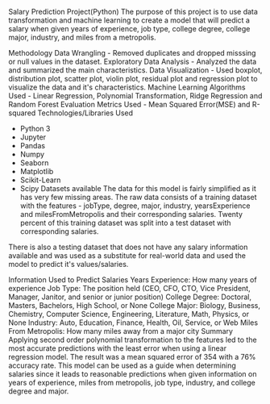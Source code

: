 Salary Prediction Project(Python)
The purpose of this project is to use data transformation and machine learning to create a model that will predict a salary when given years of experience, job type, college degree, college major, industry, and miles from a metropolis.

Methodology
Data Wrangling - Removed duplicates and dropped misssing or null values in the dataset.
Exploratory Data Analysis - Analyzed the data and summarized the main characteristics.
Data Visualization - Used boxplot, distribution plot, scatter plot, violin plot, residual plot and regression plot to visualize the data and it's characteristics.
Machine Learning Algorithms Used - Linear Regression, Polynomial Transformation, Ridge Regression and Random Forest
Evaluation Metrics Used - Mean Squared Error(MSE) and R-squared
Technologies/Libraries Used
 - Python 3
 - Jupyter
 - Pandas
 - Numpy
 - Seaborn
 - Matplotlib
 - Scikit-Learn
 - Scipy
Datasets available
The data for this model is fairly simplified as it has very few missing areas. The raw data consists of a training dataset with the features - jobType, degree, major, industry, yearsExperience and milesFromMetropolis and their corresponding salaries. Twenty percent of this training dataset was split into a test dataset with corresponding salaries.

There is also a testing dataset that does not have any salary information available and was used as a substitute for real-world data and used the model to predict it's values/salaries.

Information Used to Predict Salaries
Years Experience: How many years of experience
Job Type: The position held (CEO, CFO, CTO, Vice President, Manager, Janitor, and senior or junior position)
College Degree: Doctoral, Masters, Bachelors, High School, or None
College Major: Biology, Business, Chemistry, Computer Science, Engineering, Literature, Math, Physics, or None
Industry: Auto, Education, Finance, Health, Oil, Service, or Web
Miles From Metropolis: How many miles away from a major city
Summary
Applying second order polynomial transformation to the features led to the most accurate predictions with the least error when using a linear regression model. The result was a mean squared error of 354 with a 76% accuracy rate.
This model can be used as a guide when determining salaries since it leads to reasonable predictions when given information on years of experience, miles from metropolis, job type, industry, and college degree and major.
